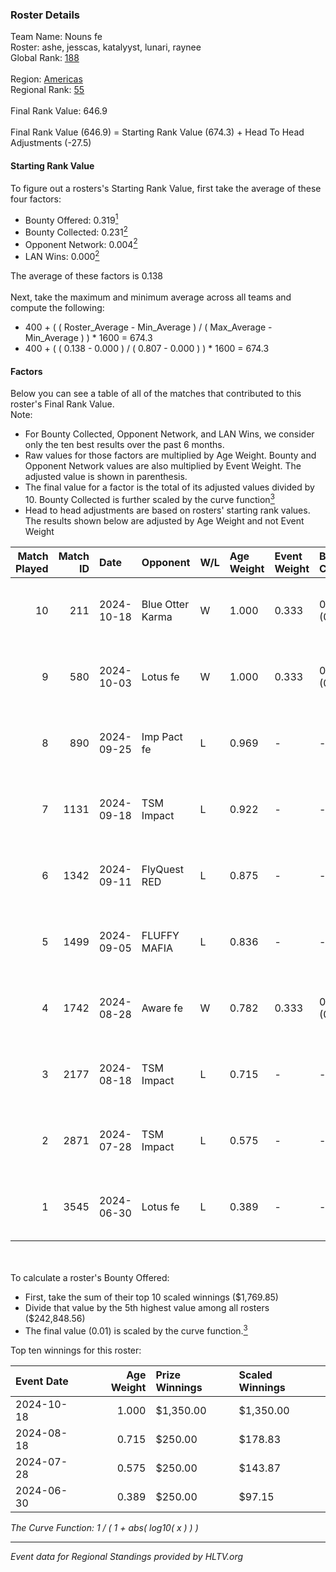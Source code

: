 ### Roster Details<br />
Team Name: Nouns fe<br />
Roster: ashe, jesscas, katalyyst, lunari, raynee<br />
Global Rank: [188](../../standings_global_2024_10_30.md)<br />
<br />
Region: [Americas]( ../../standings_americas_2024_10_30.md)<br />
Regional Rank: [55]( ../../standings_americas_2024_10_30.md)<br />
<br />
Final Rank Value:  646.9<br />
<br />
Final Rank Value (646.9) = Starting Rank Value (674.3) + Head To Head Adjustments (-27.5)<br />

#### Starting Rank Value<br />
To figure out a rosters's Starting Rank Value, first take the average of these four factors:<br />
- Bounty Offered: 0.319[<sup>1</sup>](#table2)
- Bounty Collected: 0.231[<sup>2</sup>](#table1)
- Opponent Network: 0.004[<sup>2</sup>](#table1)
- LAN Wins: 0.000[<sup>2</sup>](#table1)

The average of these factors is 0.138<br />
<br />
Next, take the maximum and minimum average across all teams and compute the following:<br />
- 400 + ( ( Roster_Average - Min_Average ) / ( Max_Average - Min_Average ) ) * 1600 = 674.3
- 400 + ( ( 0.138 - 0.000 ) / ( 0.807 - 0.000 ) ) * 1600 = 674.3


#### Factors<br />
Below you can see a table of all of the matches that contributed to this roster's Final Rank Value.<br />
Note:<br />

- For Bounty Collected, Opponent Network, and LAN Wins, we consider only the ten best results over the past 6 months.
- Raw values for those factors are multiplied by Age Weight. Bounty and Opponent Network values are also multiplied by Event Weight. The adjusted value is shown in parenthesis.
- The final value for a factor is the total of its adjusted values divided by 10. Bounty Collected is further scaled by the curve function[<sup>3</sup>](#curveFunction)
- Head to head adjustments are based on rosters' starting rank values. The results shown below are adjusted by Age Weight and not Event Weight
<span id="table1"></span><br />


| Match Played | Match ID | Date       | Opponent         | W/L | Age Weight | Event Weight | Bounty Collected | Opponent Network | LAN Wins  | H2H Adj. | Roster                                   |
| -: | -: | :- | :- | :- | :- | :- | :- | :- | :- | -: | :- |
|           10 |      211 | 2024-10-18 | Blue Otter Karma | W   | 1.000      | 0.333        | 0.005 (0.002)    | 0.061 (0.020)    | 0 (0.000) |    15.38 | ashe, jesscas, katalyyst, lunari, raynee |
|            9 |      580 | 2024-10-03 | Lotus fe         | W   | 1.000      | 0.333        | 0.005 (0.002)    | 0.030 (0.010)    | 0 (0.000) |    15.16 | ashe, jesscas, katalyyst, lunari, raynee |
|            8 |      890 | 2024-09-25 | Imp Pact fe      | L   | 0.969      | -            | -                | -                | -         |   -12.91 | ashe, jesscas, katalyyst, lunari, raynee |
|            7 |     1131 | 2024-09-18 | TSM Impact       | L   | 0.922      | -            | -                | -                | -         |   -10.61 | ashe, jesscas, katalyyst, lunari, raynee |
|            6 |     1342 | 2024-09-11 | FlyQuest RED     | L   | 0.875      | -            | -                | -                | -         |   -10.20 | ashe, jesscas, katalyyst, lunari, raynee |
|            5 |     1499 | 2024-09-05 | FLUFFY MAFIA     | L   | 0.836      | -            | -                | -                | -         |   -12.26 | ashe, jesscas, katalyyst, lunari, raynee |
|            4 |     1742 | 2024-08-28 | Aware fe         | W   | 0.782      | 0.333        | 0.004 (0.001)    | 0.034 (0.009)    | 0 (0.000) |    12.36 | ashe, jesscas, katalyyst, lunari, raynee |
|            3 |     2177 | 2024-08-18 | TSM Impact       | L   | 0.715      | -            | -                | -                | -         |    -9.44 | ashe, jesscas, katalyyst, lunari, raynee |
|            2 |     2871 | 2024-07-28 | TSM Impact       | L   | 0.575      | -            | -                | -                | -         |    -8.04 | ashe, jesscas, katalyyst, lunari, raynee |
|            1 |     3545 | 2024-06-30 | Lotus fe         | L   | 0.389      | -            | -                | -                | -         |    -6.92 | ashe, daria, jesscas, katalyyst, raynee  |

<br />
<span id="table2"></span><br />
To calculate a roster's Bounty Offered:<br />

- First, take the sum of their top 10 scaled winnings ($1,769.85)
- Divide that value by the 5th highest value among all rosters ($242,848.56)
- The final value (0.01) is scaled by the curve function.[<sup>3</sup>](#curveFunction)

Top ten winnings for this roster:<br />

| Event Date | Age Weight | Prize Winnings | Scaled Winnings |
| :- | -: | :- | :- |
| 2024-10-18 |      1.000 | $1,350.00      | $1,350.00       |
| 2024-08-18 |      0.715 | $250.00        | $178.83         |
| 2024-07-28 |      0.575 | $250.00        | $143.87         |
| 2024-06-30 |      0.389 | $250.00        | $97.15          |


<span id="curveFunction"></span>_The Curve Function: 1 / ( 1 + abs( log10( x ) ) )_<br />

---
_Event data for Regional Standings provided by HLTV.org_<br />
